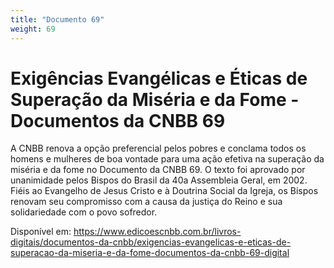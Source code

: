 ```yaml
---
title: "Documento 69"
weight: 69
---
```


# Exigências Evangélicas e Éticas de Superação da Miséria e da Fome - Documentos da CNBB 69

A CNBB renova a opção preferencial pelos pobres e conclama todos os homens e mulheres de boa vontade para uma ação efetiva na superação da miséria e da fome no Documento da CNBB 69. O texto foi aprovado por unanimidade pelos Bispos do Brasil da 40a Assembleia Geral, em 2002. Fiéis ao Evangelho de Jesus Cristo e à Doutrina Social da Igreja, os Bispos renovam seu compromisso com a causa da justiça do Reino e sua solidariedade com o povo sofredor.

Disponível em: https://www.edicoescnbb.com.br/livros-digitais/documentos-da-cnbb/exigencias-evangelicas-e-eticas-de-superacao-da-miseria-e-da-fome-documentos-da-cnbb-69-digital
